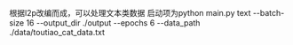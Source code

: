 根据l2p改编而成，可以处理文本类数据
启动项为python main.py  text  --batch-size 16        --output_dir ./output --epochs 6 --data_path ./data/toutiao_cat_data.txt
